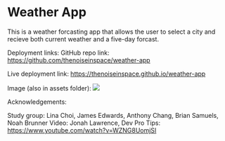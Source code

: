 # Weather App

This is a weather forcasting app that allows the user to select a city and recieve both current weather and a five-day forcast. 

Deployment links:
GitHub repo link: https://github.com/thenoiseinspace/weather-app

Live deployment link: https://thenoiseinspace.github.io/weather-app

Image (also in assets folder):
<img src="https://github.com/thenoiseinspace/weather-app/blob/main/assets/screenshot.png">

Acknowledgements: 

Study group: Lina Choi, James Edwards, Anthony Chang, Brian Samuels, Noah Brunner
Video: Jonah Lawrence, Dev Pro Tips: https://www.youtube.com/watch?v=WZNG8UomjSI 
